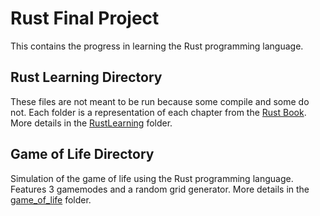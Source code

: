 # Rust Final Project
This contains the progress in learning the Rust programming language.
## Rust Learning Directory
These files are not meant to be run because some compile and some do not. 
Each folder is a representation of each chapter from the [Rust Book](https://doc.rust-lang.org/book/).
More details in the [RustLearning](https://github.com/ryrysmiley/Rust_Final_Project/tree/main/RustLearning) folder.
## Game of Life Directory
Simulation of the game of life using the Rust programming language. Features 3 gamemodes and a random grid generator. More details in the [game_of_life](https://github.com/ryrysmiley/Rust_Final_Project/tree/main/game_of_life) folder.